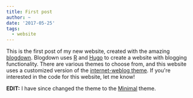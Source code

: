 ```yaml
---
title: First post
author: ~
date: '2017-05-25'
tags:
  - website
---
```


This is the first post of my new website, created with the amazing [blogdown](https://bookdown.org/yihui/blogdown/). Blogdown uses [R](https://cran.r-project.org) and [Hugo](https://gohugo.io) to create a website with blogging functionality. There are various themes to choose from, and this website uses a customized version of the [internet-weblog theme](https://github.com/jnjosh/internet-weblog). If you're interested in the code for this website, let me know!

**EDIT:** I have since changed the theme to the [Minimal](https://github.com/calintat/minimal) theme.